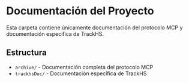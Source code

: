 # Documentación del Proyecto

Esta carpeta contiene únicamente documentación del protocolo MCP y documentación específica de TrackHS.

## Estructura

- `archive/` - Documentación completa del protocolo MCP
- `trackhsDoc/` - Documentación específica de TrackHS
